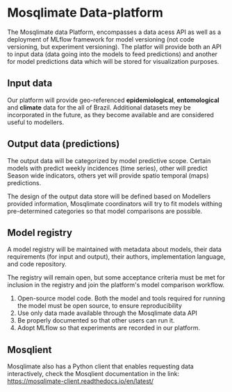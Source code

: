 # Mosqlimate Data-platform
The Mosqlimate data Platform, encompasses a data acess API as well as a deployment of MLflow framework for model versioning (not code versioning, but experiment versioning). The platfor will provide both an API to input data (data going into the models to feed predictions) and another for model predictions data which will be stored for visualization purposes.

## Input data
Our platform will provide geo-referenced **epidemiological**, **entomological** and **climate** data for the all of Brazil.
Additional datasets mey be incorporated in the future, as they become available and are considered useful to modellers.

## Output data (predictions)
The output data will be categorized by  model predictive scope. Certain models with predict weekly incidences (time series), other will predict Season wide indicators, others yet will provide spatio temporal (maps) predictions.

The design of the output data store will be defined based on Modellers provided information, Mosqlimate coordinators will try to fit models withing pre-determined categories so that model comparisons are possible.

## Model registry
A model registry will be maintained with metadata about models, their data requirements (for input and output), their authors, implementation language, and code repository.

The registry will remain open, but some acceptance criteria must be met for inclusion in the registry and join the platform's model comparison workflow.

1. Open-source model code. Both the model and tools required for running the model must be open source, to ensure reproducibility
1. Use only data made available through the Mosqlimate data API
1. Be properly documented so that other users can run it.
1. Adopt MLflow so that experiments are recorded in our platform.

## Mosqlient
Mosqlimate also has a Python client that enables requesting data interactively, check the
Mosqlient documentation in the link: https://mosqlimate-client.readthedocs.io/en/latest/
